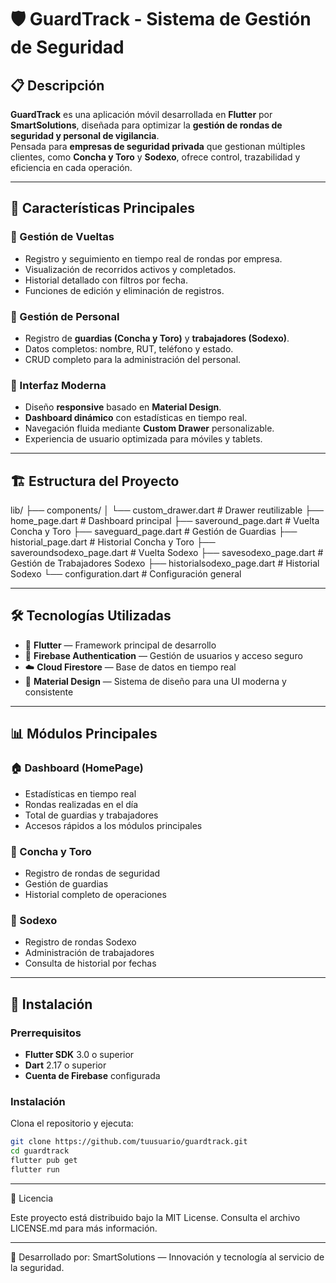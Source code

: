 # 🛡️ GuardTrack - Sistema de Gestión de Seguridad

## 📋 Descripción  
**GuardTrack** es una aplicación móvil desarrollada en **Flutter** por **SmartSolutions**, diseñada para optimizar la **gestión de rondas de seguridad y personal de vigilancia**.  
Pensada para **empresas de seguridad privada** que gestionan múltiples clientes, como **Concha y Toro** y **Sodexo**, ofrece control, trazabilidad y eficiencia en cada operación.

---

## 🚀 Características Principales

### 🔄 Gestión de Vueltas  
- Registro y seguimiento en tiempo real de rondas por empresa.  
- Visualización de recorridos activos y completados.  
- Historial detallado con filtros por fecha.  
- Funciones de edición y eliminación de registros.

### 👥 Gestión de Personal  
- Registro de **guardias (Concha y Toro)** y **trabajadores (Sodexo)**.  
- Datos completos: nombre, RUT, teléfono y estado.  
- CRUD completo para la administración del personal.

### 🎨 Interfaz Moderna  
- Diseño **responsive** basado en **Material Design**.  
- **Dashboard dinámico** con estadísticas en tiempo real.  
- Navegación fluida mediante **Custom Drawer** personalizable.  
- Experiencia de usuario optimizada para móviles y tablets.

---

## 🏗️ Estructura del Proyecto
lib/
├── components/
│   └── custom_drawer.dart      # Drawer reutilizable
├── home_page.dart              # Dashboard principal
├── saveround_page.dart         # Vuelta Concha y Toro
├── saveguard_page.dart         # Gestión de Guardias
├── historial_page.dart         # Historial Concha y Toro
├── saveroundsodexo_page.dart   # Vuelta Sodexo
├── savesodexo_page.dart        # Gestión de Trabajadores Sodexo
├── historialsodexo_page.dart   # Historial Sodexo
└── configuration.dart          # Configuración general


---

## 🛠️ Tecnologías Utilizadas
- 🧱 **Flutter** — Framework principal de desarrollo  
- 🔐 **Firebase Authentication** — Gestión de usuarios y acceso seguro  
- ☁️ **Cloud Firestore** — Base de datos en tiempo real  
- 🎨 **Material Design** — Sistema de diseño para una UI moderna y consistente  

---

## 📊 Módulos Principales

### 🏠 Dashboard (HomePage)
- Estadísticas en tiempo real  
- Rondas realizadas en el día  
- Total de guardias y trabajadores  
- Accesos rápidos a los módulos principales  

### 🍷 Concha y Toro
- Registro de rondas de seguridad  
- Gestión de guardias  
- Historial completo de operaciones  

### 🏢 Sodexo
- Registro de rondas Sodexo  
- Administración de trabajadores  
- Consulta de historial por fechas  

---

## 🔧 Instalación

### Prerrequisitos
- **Flutter SDK** 3.0 o superior  
- **Dart** 2.17 o superior  
- **Cuenta de Firebase** configurada  

### Instalación
Clona el repositorio y ejecuta:
```bash
git clone https://github.com/tuusuario/guardtrack.git
cd guardtrack
flutter pub get
flutter run
```
---

📄 Licencia

Este proyecto está distribuido bajo la MIT License.
Consulta el archivo LICENSE.md
 para más información.

 ---
 
💼 Desarrollado por:
SmartSolutions — Innovación y tecnología al servicio de la seguridad.
